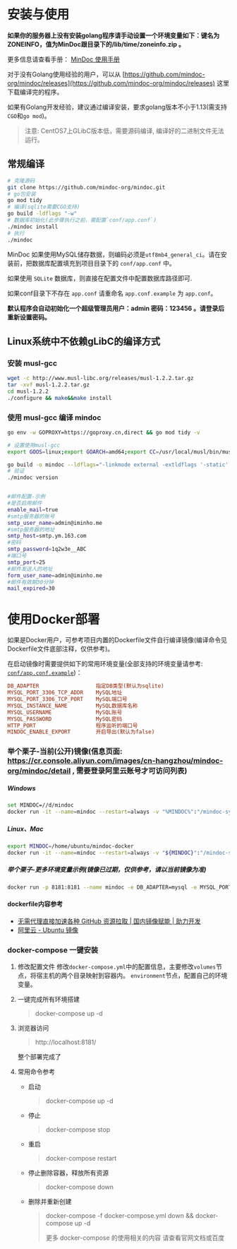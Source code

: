

# 安装与使用

**如果你的服务器上没有安装golang程序请手动设置一个环境变量如下：键名为 ZONEINFO，值为MinDoc跟目录下的/lib/time/zoneinfo.zip 。**

更多信息请查看手册： [MinDoc 使用手册](https://www.iminho.me/wiki/docs/mindoc/mindoc-summary.md)

对于没有Golang使用经验的用户，可以从 [https://github.com/mindoc-org/mindoc/releases](https://github.com/mindoc-org/mindoc/releases) 这里下载编译完的程序。

如果有Golang开发经验，建议通过编译安装，要求golang版本不小于1.13(需支持`CGO`和`go mod`)。
> 注意: CentOS7上GLibC版本低，需要源码编译, 编译好的二进制文件无法运行。

## 常规编译
```bash
# 克隆源码
git clone https://github.com/mindoc-org/mindoc.git
# go包安装
go mod tidy
# 编译(sqlite需要CGO支持)
go build -ldflags "-w"
# 数据库初始化(此步骤执行之前，需配置`conf/app.conf`)
./mindoc install
# 执行
./mindoc
```

MinDoc 如果使用MySQL储存数据，则编码必须是`utf8mb4_general_ci`。请在安装前，把数据库配置填充到项目目录下的 `conf/app.conf` 中。

如果使用 `SQLite` 数据库，则直接在配置文件中配置数据库路径即可.

如果conf目录下不存在 `app.conf` 请重命名 `app.conf.example` 为 `app.conf`。

**默认程序会自动初始化一个超级管理员用户：admin 密码：123456 。请登录后重新设置密码。**

## Linux系统中不依赖gLibC的编译方式

### 安装 musl-gcc
```bash
wget -c http://www.musl-libc.org/releases/musl-1.2.2.tar.gz
tar -xvf musl-1.2.2.tar.gz
cd musl-1.2.2
./configure && make&&make install

```
### 使用 musl-gcc 编译 mindoc
```bash
go env -w GOPROXY=https://goproxy.cn,direct && go mod tidy -v

# 设置使用musl-gcc
export GOOS=linux;export GOARCH=amd64;export CC=/usr/local/musl/bin/musl-gcc;export TRAVIS_TAG=temp-musl-v`date +%y%m%d`

go build -o mindoc --ldflags="-linkmode external -extldflags '-static' -w -X 'github.com/mindoc-org/mindoc/conf.VERSION=$TRAVIS_TAG' -X 'github.com/mindoc-org/mindoc/conf.BUILD_TIME=`date`' -X 'github.com/mindoc-org/mindoc/conf.GO_VERSION=`go version`'"
# 验证
./mindoc version
```


```bash

#邮件配置-示例
#是否启用邮件
enable_mail=true
#smtp服务器的账号
smtp_user_name=admin@iminho.me
#smtp服务器的地址
smtp_host=smtp.ym.163.com
#密码
smtp_password=1q2w3e__ABC
#端口号
smtp_port=25
#邮件发送人的地址
form_user_name=admin@iminho.me
#邮件有效期30分钟
mail_expired=30
```


# 使用Docker部署
如果是Docker用户，可参考项目内置的Dockerfile文件自行编译镜像(编译命令见Dockerfile文件底部注释，仅供参考)。

在启动镜像时需要提供如下的常用环境变量(全部支持的环境变量请参考: [`conf/app.conf.example`](https://github.com/mindoc-org/mindoc/blob/master/conf/app.conf.example))：
```ini
DB_ADAPTER                  指定DB类型(默认为sqlite)
MYSQL_PORT_3306_TCP_ADDR    MySQL地址
MYSQL_PORT_3306_TCP_PORT    MySQL端口号
MYSQL_INSTANCE_NAME         MySQL数据库名称
MYSQL_USERNAME              MySQL账号
MYSQL_PASSWORD              MySQL密码
HTTP_PORT                   程序监听的端口号
MINDOC_ENABLE_EXPORT        开启导出(默认为false)
```

### 举个栗子-当前(公开)镜像(信息页面: https://cr.console.aliyun.com/images/cn-hangzhou/mindoc-org/mindoc/detail , 需要登录阿里云账号才可访问列表)
##### Windows
```bash
set MINDOC=//d/mindoc
docker run -it --name=mindoc --restart=always -v "%MINDOC%":"/mindoc-sync-host" -p 8181:8181 -e MINDOC_ENABLE_EXPORT=true -d registry.cn-hangzhou.aliyuncs.com/mindoc-org/mindoc:v2.1-beta.5
```

##### Linux、Mac
```bash
export MINDOC=/home/ubuntu/mindoc-docker
docker run -it --name=mindoc --restart=always -v "${MINDOC}":"/mindoc-sync-host" -p 8181:8181 -e MINDOC_ENABLE_EXPORT=true -d registry.cn-hangzhou.aliyuncs.com/mindoc-org/mindoc:v2.1-beta.5
```

##### 举个栗子-更多环境变量示例(镜像已过期，仅供参考，请以当前镜像为准)
```bash
docker run -p 8181:8181 --name mindoc -e DB_ADAPTER=mysql -e MYSQL_PORT_3306_TCP_ADDR=10.xxx.xxx.xxx -e MYSQL_PORT_3306_TCP_PORT=3306 -e MYSQL_INSTANCE_NAME=mindoc -e MYSQL_USERNAME=root -e MYSQL_PASSWORD=123456 -e httpport=8181 -d daocloud.io/lifei6671/mindoc:latest
```

#### dockerfile内容参考
- [无需代理直接加速各种 GitHub 资源拉取 | 国内镜像赋能 | 助力开发](https://blog.frytea.com/archives/504/)
- [阿里云 - Ubuntu 镜像](https://developer.aliyun.com/mirror/ubuntu)

### docker-compose 一键安装

1. 修改配置文件
    修改`docker-compose.yml`中的配置信息，主要修改`volumes`节点，将宿主机的两个目录映射到容器内。
    `environment`节点，配置自己的环境变量。
    
2. 一键完成所有环境搭建
    
    > docker-compose up -d
3. 浏览器访问
    > http://localhost:8181/

    整个部署完成了
4. 常用命令参考
   - 启动
        
        > docker-compose up -d
   - 停止
        
        > docker-compose stop
   - 重启
        
        > docker-compose restart
   - 停止删除容器，释放所有资源
        
        > docker-compose down
   - 删除并重新创建
        > docker-compose -f docker-compose.yml down && docker-compose up -d
        > 
        > 更多 docker-compose 的使用相关的内容 请查看官网文档或百度
   
